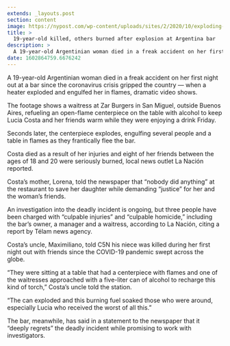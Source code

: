 ```yaml
--- 
extends: _layouts.post 
section: content 
image: https://nypost.com/wp-content/uploads/sites/2/2020/10/exploding-argentina-02.jpg?quality=90&strip=all&w=1200 
title: > 
  19-year-old killed, others burned after explosion at Argentina bar 
description: > 
  A 19-year-old Argentinian woman died in a freak accident on her first night out at a bar since the coronavirus crisis gripped the country — when a heater exploded and engulfed her in flames, dramatic video shows.Seconds later, the centerpiece explodes, engulfing several people and a table in flames as they frantically flee the bar.Costa died as a result of her injuries and eight of her friends between the ages of 18 and 20 were seriously burned, local news outlet La Nación reported.Costa’s mother, Lorena, told the newspaper that “nobody did anything” at the restaurant to save her daughter while demanding “justice” for her and the woman’s friends.Costa’s uncle, Maximiliano, told C5N his niece was killed during her first night out with friends since the COVID-19 pandemic swept across the globe. 
date: 1602864759.6676242 
--- 
```

A 19-year-old Argentinian woman died in a freak accident on her first night out at a bar since the coronavirus crisis gripped the country — when a heater exploded and engulfed her in flames, dramatic video shows.

The footage shows a waitress at Zar Burgers in San Miguel, outside Buenos Aires, refueling an open-flame centerpiece on the table with alcohol to keep Lucia Costa and her friends warm while they were enjoying a drink Friday.

Seconds later, the centerpiece explodes, engulfing several people and a table in flames as they frantically flee the bar.

Costa died as a result of her injuries and eight of her friends between the ages of 18 and 20 were seriously burned, local news outlet La Nación reported.

Costa’s mother, Lorena, told the newspaper that “nobody did anything” at the restaurant to save her daughter while demanding “justice” for her and the woman’s friends.

An investigation into the deadly incident is ongoing, but three people have been charged with “culpable injuries” and “culpable homicide,” including the bar’s owner, a manager and a waitress, according to La Nación, citing a report by Télam news agency.

Costa’s uncle, Maximiliano, told C5N his niece was killed during her first night out with friends since the COVID-19 pandemic swept across the globe.

“They were sitting at a table that had a centerpiece with flames and one of the waitresses approached with a five-liter can of alcohol to recharge this kind of torch,” Costa’s uncle told the station.

“The can exploded and this burning fuel soaked those who were around, especially Lucia who received the worst of all this.”

The bar, meanwhile, has said in a statement to the newspaper that it “deeply regrets” the deadly incident while promising to work with investigators.